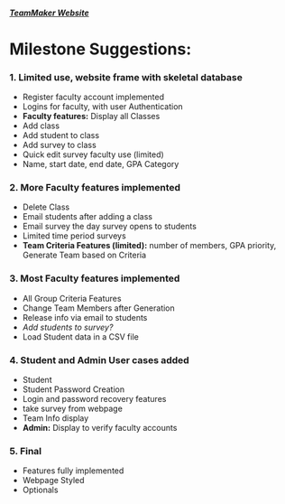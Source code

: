 ##### **[TeamMaker Website](http://catme-bh-mm.herokuapp.com/)**
# **Milestone Suggestions:**
### **1. Limited use, website frame with skeletal database**

* Register faculty account implemented
* Logins for faculty, with user Authentication
* **Faculty features:** Display all Classes
* Add class
* Add student to class
* Add survey to class
* Quick edit survey faculty use (limited)
* Name, start date, end date, GPA Category

### **2. More Faculty features implemented**
* Delete Class
* Email students after adding a class
* Email survey the day survey opens to students
* Limited time period surveys
* **Team Criteria Features (limited):** number of members, GPA priority, Generate Team based on Criteria

### **3. Most Faculty features implemented**
* All Group Criteria Features
* Change Team Members after Generation
* Release info via email to students
* *Add students to survey?*
* Load Student data in a CSV file

### **4. Student and Admin User cases added**
* Student
* Student Password Creation
* Login and password recovery features
* take survey from webpage
* Team Info display
* **Admin:** Display to verify faculty accounts
### **5. Final** 
* Features fully implemented
* Webpage Styled
* Optionals
